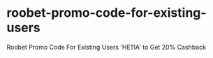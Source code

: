 # roobet-promo-code-for-existing-users
Roobet Promo Code For Existing Users 'HE11A' to Get 20% Cashback
